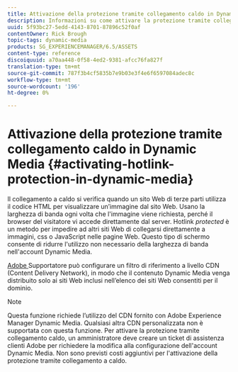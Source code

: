 ```yaml
---
title: Attivazione della protezione tramite collegamento caldo in Dynamic Media
description: Informazioni su come attivare la protezione tramite collegamento caldo in Dynamic Media.
uuid: 5f93bc27-5edd-4143-8701-87896c52f0af
contentOwner: Rick Brough
topic-tags: dynamic-media
products: SG_EXPERIENCEMANAGER/6.5/ASSETS
content-type: reference
discoiquuid: a70aa448-0f58-4ed2-9381-afcc76fa827f
translation-type: tm+mt
source-git-commit: 787f3b4cf5835b7e9b03e3f4e6f6597084adec8c
workflow-type: tm+mt
source-wordcount: '196'
ht-degree: 0%

---
```



# Attivazione della protezione tramite collegamento caldo in Dynamic Media {#activating-hotlink-protection-in-dynamic-media}

Il collegamento a caldo si verifica quando un sito Web di terze parti utilizza il codice HTML per visualizzare un’immagine dal sito Web. Usano la larghezza di banda ogni volta che l&#39;immagine viene richiesta, perché il browser del visitatore vi accede direttamente dal server. Hotlink *protected* è un metodo per impedire ad altri siti Web di collegarsi direttamente a immagini, css o JavaScript nelle pagine Web. Questo tipo di schermo consente di ridurre l&#39;utilizzo non necessario della larghezza di banda nell&#39;account Dynamic Media.

[ Adobe ](https://helpx.adobe.com/support.html) Supportatore può configurare un filtro di riferimento a livello CDN (Content Delivery Network), in modo che il contenuto Dynamic Media venga distribuito solo ai siti Web inclusi nell’elenco dei siti Web consentiti per il dominio.

>[!NOTE]
>
>Questa funzione richiede l’utilizzo del CDN fornito con Adobe Experience Manager Dynamic Media. Qualsiasi altra CDN personalizzata non è supportata con questa funzione. Per attivare la protezione tramite collegamento caldo, un amministratore deve creare un ticket di assistenza clienti  Adobe per richiedere la modifica alla configurazione dell&#39;account Dynamic Media. Non sono previsti costi aggiuntivi per l&#39;attivazione della protezione tramite collegamento a caldo.
